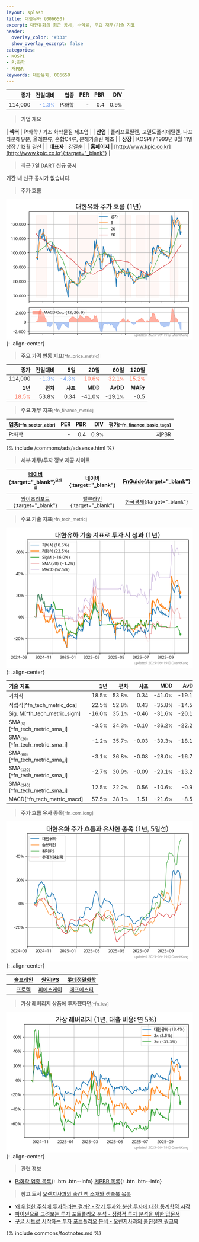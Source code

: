 ```yaml
---
layout: splash
title: 대한유화 (006650)
excerpt: 대한유화의 최근 공시, 수익률, 주요 재무/기술 지표
header:
  overlay_color: "#333"
  show_overlay_excerpt: false
categories:
- KOSPI
- P:화학
- 저PBR
keywords: 대한유화, 006650
---
```


| **종가** | **전일대비** | **업종** | **PER** | **PBR** | **DIV** |
| -------: | -----------: | -------: | ------: | ------: | ------: |
| 114,000 | <span style="color: cornflowerblue">-1.3<small>%</small></span> | P:화학 | - | 0.4 | 0.9<small>%</small> |

<!-- more -->


> **기업 개요**<a id="company"></a>

| <span style="white-space:nowrap;">**섹터**</span> | P:화학 / 기초 화학물질 제조업 |
| <span style="white-space:nowrap;">**산업**</span> | 폴리프로필렌, 고밀도폴리에틸렌, 나프타분해유분, 올레핀류, 혼합C4류, 분해가솔린 제조 |
| <span style="white-space:nowrap;">**상장**</span> | KOSPI / 1999년 8월 11일 상장 / 12월 결산 |
| <span style="white-space:nowrap;">**대표자**</span> | 강길순 |
| <span style="white-space:nowrap;">**홈페이지**</span> | [http://www.kpic.co.kr](http://www.kpic.co.kr){:target="_blank"} |


> **최근 7일 DART 신규 공시**<a id="dart"></a>

기간 내 신규 공시가 없습니다.


> **주가 흐름**<a id="price"></a>

![006650](/stock/images/006650.png){: .align-center}


> **주요 가격 변동 지표**<small>[^fn_price_metric]</small>

| **종가** | **전일대비** | **5일** | **20일** | **60일** | **120일** |
| -------: | -----------: | ------: | -------: | -------: | --------: |
| 114,000 | <span style="color: cornflowerblue">-1.3<small>%</small></span> | <span style="color: cornflowerblue">-4.3<small>%</small></span> | <span style="color: tomato">10.6<small>%</small></span> | <span style="color: tomato">32.1<small>%</small></span> | <span style="color: tomato">15.2<small>%</small></span> |
| **1년** | **편차** | **샤프** | **MDD** | **AvDD** | **MARr** |
| <span style="color: tomato">18.5<small>%</small></span> | 53.8<small>%</small> | 0.34 | -41.0<small>%</small> | -19.1<small>%</small> | -0.5 |


> **주요 재무 지표**<small>[^fn_finance_metric]</small>

| **업종**<small>[^fn_sector_abbr]</small> | **PER** | **PBR** | **DIV** | **평가**<small>[^fn_finance_basic_tags]</small> |
| :--------------------------------------- | ------: | ------: | ------: | ----------------------------------------------: |
| P:화학 | - | 0.4 | 0.9<small>%</small> | 저PBR |



{% include /commons/ads/adsense.html %}

> **세부 재무/투자 정보 제공 사이트**

| [네이버](https://m.stock.naver.com/domestic/stock/006650/finance/summary){:target="_blank"}<sup><small>모바일</small></sup> | [네이버](https://finance.naver.com/item/coinfo.naver?code=006650){:target="_blank"} | [FnGuide](https://comp.fnguide.com/SVO2/ASP/SVD_Invest.asp?gicode=A006650&MenuYn=Y){:target="_blank"} |
| :---: | :---: | :---: |
| [와이즈리포트](https://comp.wisereport.co.kr/company/c1040001.aspx?cmp_cd=006650){:target="_blank"} | [밸류라인](https://www.valueline.co.kr/finance/summary/006650){:target="_blank"} | [한국경제](https://markets.hankyung.com/stock/006650/financial-summary){:target="_blank"} |


> **주요 기술 지표**<small>[^fn_tech_metric]</small>


![006650](/stock/images/006650_tech.png){: .align-center}

| **기술 지표** | **1년** | **편차** | **샤프** | **MDD** | **AvDD** |
| :------------ | ------: | -----------: | -------: | ------: | -------: |
| 거치식 | 18.5<small>%</small> | 53.8<small>%</small> | 0.34 | -41.0<small>%</small> | -19.1<small>%</small> |
| 적립식[^fn_tech_metric_dca] | 22.5<small>%</small> | 52.8<small>%</small> | 0.43 | -35.8<small>%</small> | -14.5<small>%</small> |
| Sig. M[^fn_tech_metric_sigm] | -16.0<small>%</small> | 35.1<small>%</small> | -0.46 | -31.6<small>%</small> | -20.1<small>%</small> |
| SMA<small><sub>(5)</sub></small>[^fn_tech_metric_sma_i] | -3.5<small>%</small> | 34.3<small>%</small> | -0.10 | -36.2<small>%</small> | -22.2<small>%</small> |
| SMA<small><sub>(20)</sub></small>[^fn_tech_metric_sma_i] | -1.2<small>%</small> | 35.7<small>%</small> | -0.03 | -39.3<small>%</small> | -18.1<small>%</small> |
| SMA<small><sub>(60)</sub></small>[^fn_tech_metric_sma_i] | -3.1<small>%</small> | 36.8<small>%</small> | -0.08 | -28.0<small>%</small> | -16.7<small>%</small> |
| SMA<small><sub>(120)</sub></small>[^fn_tech_metric_sma_i] | -2.7<small>%</small> | 30.9<small>%</small> | -0.09 | -29.1<small>%</small> | -13.2<small>%</small> |
| SMA<small><sub>(240)</sub></small>[^fn_tech_metric_sma_i] | 12.5<small>%</small> | 22.2<small>%</small> | 0.56 | -10.6<small>%</small> | -0.9<small>%</small> |
| MACD[^fn_tech_metric_macd] | 57.5<small>%</small> | 38.1<small>%</small> | 1.51 | -21.6<small>%</small> | -8.5<small>%</small> |


> **주가 흐름 유사 종목**<a id="corr"></a><small>[^fn_corr_long]</small>

![006650](/stock/images/006650_corr.png){: .align-center}

|       | [솔브레인](/357780/) | [원익IPS](/240810/) | [롯데정밀화학](/004000/) |
| :---: | :------------------------------------: | :------------------------------------: | :------------------------------------: |
|       | [프로텍](/053610/) | [피에스케이](/319660/) | [에프에스티](/036810/) |


> **가상 레버리지 상품에 투자했다면**<a id="2x"></a><small>[^fn_lev]</small>

![006650](/stock/images/006650_2x.png){: .align-center}


> **관련 정보**

- [P:화학 업종 목록](/stats/sector/kospi_업종_화학_종목/){: .btn .btn--info} [저PBR 목록](/fn/fn_low_pbr/){: .btn .btn--info}

> **참고 도서** [오렌지사과의 출간 책 소개와 샘플북 목록](https://kongdori.tistory.com/691)

- [왜 위험한 주식에 투자하라는 걸까? - 장기 투자와 분산 투자에 대한 통계학적 시각](https://kongdori.tistory.com/421)
- [파이썬으로 그려보는 투자 포트폴리오 분석  - 정량적 투자 분석을 위한 입문서](https://kongdori.tistory.com/643)
- [구글 시트로 시작하는 투자 포트폴리오 분석 - 오렌지사과의 불친절한 워크북](https://kongdori.tistory.com/449)


{% include commons/footnotes.md %}
